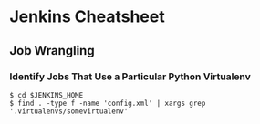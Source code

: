 # Jenkins Cheatsheet
## Job Wrangling
### Identify Jobs That Use a Particular Python Virtualenv
```
$ cd $JENKINS_HOME
$ find . -type f -name 'config.xml' | xargs grep '.virtualenvs/somevirtualenv'
```
